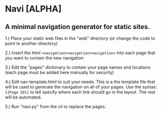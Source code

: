 # Navi [ALPHA]

## A minimal navigation generator for static sites.

1.) Place your static web files in the "web" directory (or change the code to point to another directory)

2.) Insert the html ```<navigation>navigation<navigation>``` into each page that you want to contain the new navigation

3.) Edit the "pages" dictionary to contain your page names and locations (each page must be added here manually for security)

4.) Edit nav-template.html to suit your needs. This is a the template file that will be used to generate the navigation on all of your pages. Use the syntax: ```{{Page ID}}``` to tell specify where each link should go in the layout. The rest will be automated. 

5.) Run "navi.py" from the cli to replace the pages.
